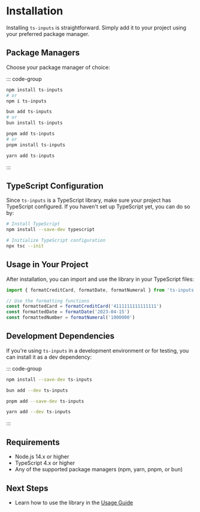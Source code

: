 # Installation

Installing `ts-inputs` is straightforward. Simply add it to your project using your preferred package manager.

## Package Managers

Choose your package manager of choice:

::: code-group

```sh [npm]
npm install ts-inputs
# or
npm i ts-inputs
```

```sh [bun]
bun add ts-inputs
# or
bun install ts-inputs
```

```sh [pnpm]
pnpm add ts-inputs
# or
pnpm install ts-inputs
```

```sh [yarn]
yarn add ts-inputs
```

:::

## TypeScript Configuration

Since `ts-inputs` is a TypeScript library, make sure your project has TypeScript configured. If you haven't set up TypeScript yet, you can do so by:

```bash
# Install TypeScript
npm install --save-dev typescript

# Initialize TypeScript configuration
npx tsc --init
```

## Usage in Your Project

After installation, you can import and use the library in your TypeScript files:

```typescript
import { formatCreditCard, formatDate, formatNumeral } from 'ts-inputs'

// Use the formatting functions
const formattedCard = formatCreditCard('4111111111111111')
const formattedDate = formatDate('2023-04-15')
const formattedNumber = formatNumeral('1000000')
```

## Development Dependencies

If you're using `ts-inputs` in a development environment or for testing, you can install it as a dev dependency:

::: code-group

```sh [npm]
npm install --save-dev ts-inputs
```

```sh [bun]
bun add --dev ts-inputs
```

```sh [pnpm]
pnpm add --save-dev ts-inputs
```

```sh [yarn]
yarn add --dev ts-inputs
```

:::

## Requirements

- Node.js 14.x or higher
- TypeScript 4.x or higher
- Any of the supported package managers (npm, yarn, pnpm, or bun)

## Next Steps

- Learn how to use the library in the [Usage Guide](/usage)
